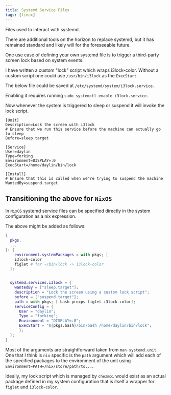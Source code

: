 ```yaml
---
title: Systemd Service Files
tags: [linux]
---
```


Files used to interact with systemd.

There are additional tools on the horizon to replace systemd,
but it has remained standard and likely will for the foreseeable future.

One use case of defining your own systemd file is
to trigger a third-party screen lock based on system events.


I have written a custom "lock" script which wraps i3lock-color.
Without a custom script one could use `/usr/bin/i3lock` as the `ExecStart`.

The below file could be saved at `/etc/systemd/system/i3lock.service`.

Enabling it requires running `sudo systemctl enable i3lock.service`.

Now whenever the system is triggered to sleep or suspend it will invoke the lock script.

```dosini
[Unit]
Description=Lock the screen with i3lock
# Ensure that we run this service before the machine can actually go to sleep
Before=sleep.target

[Service]
User=daylin
Type=forking
Environment=DISPLAY=:0
ExecStart=/home/daylin/bin/lock

[Install]
# Ensure that this is called when we're trying to suspend the machine
WantedBy=suspend.target
```

## Transitioning the above for `NixOS`

In `NixOS` systemd service files can be specified directly in the system
configuration as a nix expression.

The above might be added as follows:

```nix
{
  pkgs,
  ...
}: {
    environment.systemPackages = with pkgs; [
    i3lock-color
    figlet # for ~/bin/lock -> i3lock-color
  ];


  systemd.services.i3lock = {
    wantedBy = ["sleep.target"];
    description = "Lock the screen using a custom lock script";
    before = ["suspend.target"];
    path = with pkgs; [ bash procps figlet i3lock-color];
    serviceConfig = {
      User = "daylin";
      Type = "forking";
      Environment = "DISPLAY=:0";
      ExecStart = "${pkgs.bash}/bin/bash /home/daylin/bin/lock";
      };
  };
}
```

Most of the arguments are straightforward taken from `man systemd.unit`.
One that I think is `nix` specific is the `path` argument which will add
each of the specified packages to the environment of the unit using
`Environment=PATH=/nix/store/path/to...`.

Ideally, my lock script which is managed by `chezmoi` would exist
as an actual package defined in my system configuration
that is itself a wrapper for `figlet` and `i3lock-color`.

